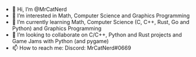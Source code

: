 - 👋 Hi, I’m @MrCatNerd
- 👀 I’m interested in Math, Computer Science and Graphics Programming
- 🌱 I’m currently learning Math, Computer Science (C, C++, Rust, Go and Python) and Graphics Programming
- 💞️ I’m looking to collaborate on C/C++, Python and Rust projects and Game Jams with Python (and pygame)
- 📫 How to reach me: Discord: MrCatNerd#0669

<!---
MrCatNerd/MrCatNerd is a ✨ special ✨ repository because its `README.md` (this file) appears on your GitHub profile.
You can click the Preview link to take a look at your changes.
--->

